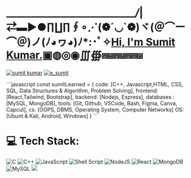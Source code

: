 # ___________________________/_|⇄▬▶●∏∐∏∮∘⋰(❁´◡`❁)ヾ(＠⌒ー⌒＠)ノ(ﾉ◕ヮ◕)ﾉ*:･ﾟ✧<u>Hi, I'm Sumit Kumar.</u>▣◍◎◉∭∰⩎⩏⩎⩏⩎⩎⩏
<p align="left">
<a href="https://www.linkedin.com/in/e-sumit/" target="blank"><img align="center" src="https://img.shields.io/badge/linkedin-%230077B5.svg?style=for-the-badge&logo=linkedin&logoColor=white" alt="sumit kumar" /></a>
<a href="https://leetcode.com/e_sumit" target="blank"><img align="center" src="https://img.shields.io/badge/LeetCode-000000?style=for-the-badge&logo=LeetCode&logoColor=#d16c06" alt="e_sumit" /></a>
</p>
```javascript
const sumitLearned = {
  code: [C++, Javascript,HTML, CSS, SQL, Data Structures & Algorithm, Problem Solving],
  frontend: [React,Tailwind, Bootstrap],
  backend: [Nodejs, Express],
  databases : [MySQL, MongoDB],
  tools: [Git, Github, VSCode, Bash, Figma, Canva, Capcut],
  cs: [OOPS, DBMS, Operating System, Computer Networks]
  OS: [Ubunt & Kali, Android, Windows]
}
```

# 💻 Tech Stack:
![C](https://img.shields.io/badge/c-%2300599C.svg?style=for-the-badge&logo=c&logoColor=white) 
![C++](https://img.shields.io/badge/c++-%2300599C.svg?style=for-the-badge&logo=c%2B%2B&logoColor=white) 
![JavaScript](https://img.shields.io/badge/javascript-%23323330.svg?style=for-the-badge&logo=javascript&logoColor=%23F7DF1E) 
![Shell Script](https://img.shields.io/badge/shell_script-%23121011.svg?style=for-the-badge&logo=gnu-bash&logoColor=white) 
![NodeJS](https://img.shields.io/badge/node.js-6DA55F?style=for-the-badge&logo=node.js&logoColor=white) 
![React](https://img.shields.io/badge/react-%2320232a.svg?style=for-the-badge&logo=react&logoColor=%2361DAFB) 
![MongoDB](https://img.shields.io/badge/MongoDB-%234ea94b.svg?style=for-the-badge&logo=mongodb&logoColor=white) 
![MySQL](https://img.shields.io/badge/mysql-4479A1.svg?style=for-the-badge&logo=mysql&logoColor=white) 
![](https://github-readme-stats.vercel.app/api/top-langs/?username=eesumit&theme=dark&hide_border=false&include_all_commits=false&count_private=false&layout=compact)

